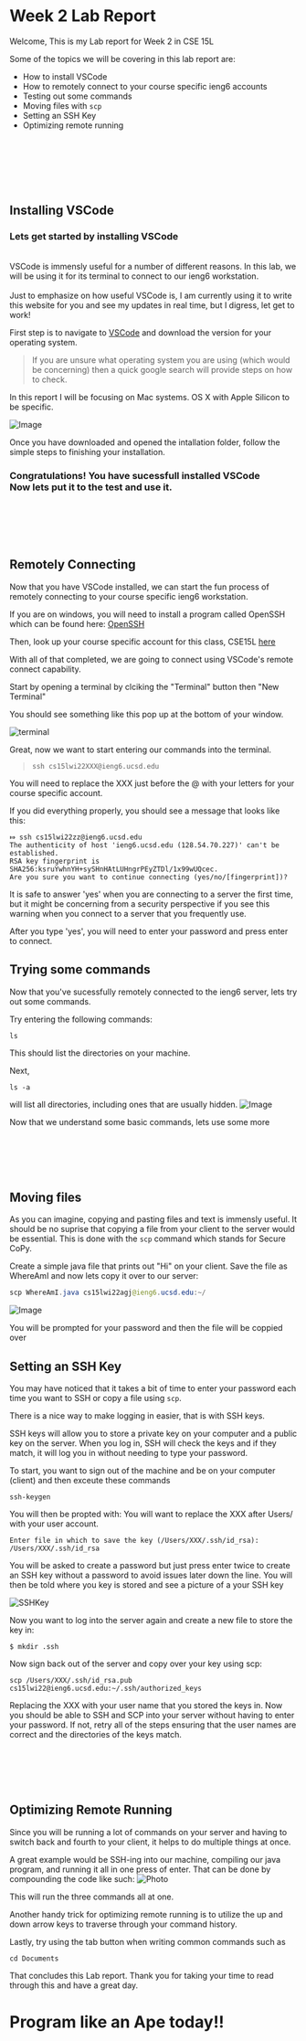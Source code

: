 # Week 2 Lab Report

Welcome, 
This is my Lab report for Week 2 in CSE 15L

Some of the topics we will be covering in this lab report are:

* How to install VSCode
* How to remotely connect to your course specific ieng6 accounts
* Testing out some commands
* Moving files with `scp`
* Setting an SSH Key
* Optimizing remote running<br>

<br><br><br><br><br>





## Installing VSCode

### Lets get started by installing VSCode

<br>
VSCode is immensly useful for a number of different reasons.  
In this lab, we will be using it for its terminal to connect to our ieng6 workstation.  
<br>
<br>
Just to emphasize on how useful VSCode is, I am currently using it to write this website for you and see my updates in real time, but I digress, let get to work!

First step is to navigate to [VSCode](https://code.visualstudio.com/download) and download the version for your operating system.

>If you are unsure what operating system you are using (which would be concerning) then a quick google search will provide steps on how to check.
 
In this report I will be focusing on Mac systems.  OS X with Apple Silicon to be specific.

![Image](https://extraexabyte.github.io/cse15l-lab-reports/VSCode.png)


Once you have downloaded and opened the intallation folder, follow the simple steps to finishing your installation.

### Congratulations!  You have sucessfull installed VSCode  <br> Now lets put it to the test and use it.

<br><br><br><br>
## Remotely Connecting

Now that you have VSCode installed, we can start the fun process of remotely connecting to your course specific ieng6 workstation.

If you are on windows, you will need to install a program called OpenSSH which can be found here: [OpenSSH](https://docs.microsoft.com/en-us/windows-server/administration/openssh/openssh_install_firstuse)

Then, look up your course specific account for this class, CSE15L [here](https://sdacs.ucsd.edu/~icc/index.php)


With all of that completed, we are going to connect using VSCode's remote connect capability.

Start by opening a terminal by clciking the "Terminal" button then "New Terminal"

You should see something like this pop up at the bottom of your window.

![terminal](https://extraexabyte.github.io/cse15l-lab-reports/NewTerminal.png)


Great, now we want to start entering our commands into the terminal.

>```ssh cs15lwi22XXX@ieng6.ucsd.edu```

You will need to replace the XXX just before the @ with your letters for your course specific account.

If you did everything properly, you should see a message that looks like this:

```
⤇ ssh cs15lwi22zz@ieng6.ucsd.edu
The authenticity of host 'ieng6.ucsd.edu (128.54.70.227)' can't be established.
RSA key fingerprint is SHA256:ksruYwhnYH+sySHnHAtLUHngrPEyZTDl/1x99wUQcec.
Are you sure you want to continue connecting (yes/no/[fingerprint])?
```
It is safe to answer 'yes' when you are connecting to a server the first time, but it might be concerning from a security perspective if you see this warning when you connect to a server that you frequently use.

After you type 'yes', you will need to enter your password and press enter to connect.


## Trying some commands

Now that you've sucessfully remotely connected to the ieng6 server, lets try out some commands.

Try entering the following commands:

```ls```

This should list the directories on your machine.

Next,

```ls -a```

will list all directories, including ones that are usually hidden.
![Image](https://extraexabyte.github.io/cse15l-lab-reports/ls.png)


Now that we understand some basic commands, lets use some more


<br><br><br><br>
## Moving files 

As you can imagine, copying and pasting files and text is immensly useful.  It should be no suprise that copying a file from your client to the server would be essential.  This is done with the ```scp``` command which stands for Secure CoPy.

Create a simple java file that prints out "Hi" on your client.  Save the file as WhereAmI and now lets copy it over to our server:
```java
scp WhereAmI.java cs15lwi22agj@ieng6.ucsd.edu:~/
```
![Image](https://extraexabyte.github.io/cse15l-lab-reports/scp.png)

You will be prompted for your password and then the file will be coppied over


## Setting an SSH Key

You may have noticed that it takes a bit of time to enter your password each time you want to SSH or copy a file using ```scp```.

There is a nice way to make logging in easier, that is with SSH keys.  

SSH keys will allow you to store a private key on your computer and a public key on the server.  When you log in, SSH will check the keys and if they match, it will log you in without needing to type your password.

To start, you want to sign out of the machine and be on your computer (client) and then exceute these commands
```
ssh-keygen
```
You will then be propted with: You will want to replace the XXX after Users/ with your user account.
```
Enter file in which to save the key (/Users/XXX/.ssh/id_rsa): /Users/XXX/.ssh/id_rsa
```

You will be asked to create a password but just press enter twice to create an SSH key without a password to avoid issues later down the line.
You will then be told where you key is stored and see a picture of a your SSH key


![SSHKey](https://extraexabyte.github.io/cse15l-lab-reports/Key.png)

Now you want to log into the server again and create a new file to store the key in:

``` $ mkdir .ssh ```

Now sign back out of the server and copy over your key using scp:

```scp /Users/XXX/.ssh/id_rsa.pub cs15lwi22@ieng6.ucsd.edu:~/.ssh/authorized_keys```

Replacing the XXX with your user name that you stored the keys in.  Now you should be able to SSH and SCP into your server without having to enter your password.  If not, retry all of the steps ensuring that the user names are correct and the directories of the keys match.


<br><br><br><br>
## Optimizing Remote Running

Since you will be running a lot of commands on your server and having to switch back and fourth to your client, it helps to do multiple things at once.

A great example would be SSH-ing into our machine, compiling our java program, and running it all in one press of enter.  That can be done by compounding the code like such:
![Photo](https://extraexabyte.github.io/cse15l-lab-reports/command.png)

This will run the three commands all at one.

Another handy trick for optimizing remote running is to utilize the up and down arrow keys to traverse through your command history.

Lastly, try using the tab button when writing common commands such as 

```cd Documents```

That concludes this Lab report.  Thank you for taking your time to read through this and have a great day.


# Program like an Ape today!!

